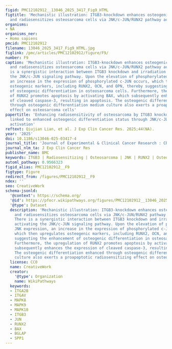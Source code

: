 ```yaml
---
figid: PMC12102912__13046_2025_3417_Fig9_HTML
figtitle: 'Mechanistic illustration: ITGB3-knockdown enhances osteogenic differentiation
  and radiosensitizes osteosarcoma cells via JNK/c-JUN/RUNX2 pathway activation'
organisms:
- NA
organisms_ner:
- Homo sapiens
pmcid: PMC12102912
filename: 13046_2025_3417_Fig9_HTML.jpg
figlink: /pmc/articles/PMC12102912/figure/F9/
number: F9
caption: 'Mechanistic illustration: ITGB3-knockdown enhances osteogenic differentiation
  and radiosensitizes osteosarcoma cells via JNK/c-JUN/RUNX2 pathway activation. There
  is a synergistic interaction between ITGB3 knockdown and irradiation in activating
  the JNK/c-JUN signaling pathway. Upon the elevation of phosphorylated JNK expression,
  an increase in the expression of phosphorylated c-JUN occurs, which then upregulates
  osteogenic markers, including RUNX2, OCN, and OPN, thereby suggesting the enhancement
  of osteogenic differentiation in osteosarcoma cells. Furthermore, the upregulation
  of RUNX2 promotes apoptosis by activating BAX, which subsequently enhances the expression
  of cleaved caspase-3, resulting in apoptosis. The osteogenic differentiation enhanced
  through osteogenic differentiation medium culture also exerts a proapoptotic radiosensitizing
  effect on osteosarcoma cells'
papertitle: 'Enhancing radiosensitivity of osteosarcoma by ITGB3 knockdown: a mechanism
  linked to enhanced osteogenic differentiation status through JNK/c-JUN/RUNX2 pathway
  activation'
reftext: Qiujian Lian, et al. J Exp Clin Cancer Res. 2025;44(NA).
year: '2025'
doi: 10.1186/s13046-025-03417-4
journal_title: 'Journal of Experimental & Clinical Cancer Research : CR'
journal_nlm_ta: J Exp Clin Cancer Res
publisher_name: BMC
keywords: ITGB3 | Radiosensitizing | Osteosarcoma | JNK | RUNX2 | Osteogenic differentiation
automl_pathway: 0.9566323
figid_alias: PMC12102912__F9
figtype: Figure
redirect_from: /figures/PMC12102912__F9
ndex: ''
seo: CreativeWork
schema-jsonld:
  '@context': https://schema.org/
  '@id': https://pfocr.wikipathways.org/figures/PMC12102912__13046_2025_3417_Fig9_HTML.html
  '@type': Dataset
  description: 'Mechanistic illustration: ITGB3-knockdown enhances osteogenic differentiation
    and radiosensitizes osteosarcoma cells via JNK/c-JUN/RUNX2 pathway activation.
    There is a synergistic interaction between ITGB3 knockdown and irradiation in
    activating the JNK/c-JUN signaling pathway. Upon the elevation of phosphorylated
    JNK expression, an increase in the expression of phosphorylated c-JUN occurs,
    which then upregulates osteogenic markers, including RUNX2, OCN, and OPN, thereby
    suggesting the enhancement of osteogenic differentiation in osteosarcoma cells.
    Furthermore, the upregulation of RUNX2 promotes apoptosis by activating BAX, which
    subsequently enhances the expression of cleaved caspase-3, resulting in apoptosis.
    The osteogenic differentiation enhanced through osteogenic differentiation medium
    culture also exerts a proapoptotic radiosensitizing effect on osteosarcoma cells'
  license: CC0
  name: CreativeWork
  creator:
    '@type': Organization
    name: WikiPathways
  keywords:
  - ITGA2B
  - ITGAV
  - MAPK8
  - MAPK9
  - MAPK10
  - ITGB3
  - JUN
  - RUNX2
  - BAX
  - BGLAP
  - SPP1
---
```

